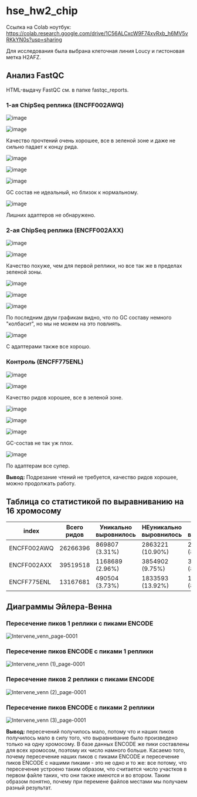 # hse_hw2_chip

Ссылка на Colab ноутбук: https://colab.research.google.com/drive/1C56ALCxcW9F74xvRxb_h6MV5vRKkYN0s?usp=sharing

Для исследования была выбрана клеточная линия Loucy и гистоновая метка H2AFZ.

## Анализ FastQC

HTML-выдачу FastQC см. в папке fastqc_reports.

### 1-ая ChipSeq реплика (ENCFF002AWQ)

![image](https://user-images.githubusercontent.com/60008375/155873370-581044e7-41af-421f-9b86-dc705775042e.png)

![image](https://user-images.githubusercontent.com/60008375/155873372-e65b9950-a118-47d9-b6df-db92942b760d.png)

Качество прочтений очень хорошее, все в зеленой зоне и даже не сильно падает к концу рида.

![image](https://user-images.githubusercontent.com/60008375/155873376-9c149020-5209-43e0-b3c0-6ae16ee4885d.png)

![image](https://user-images.githubusercontent.com/60008375/155874028-b031f905-5882-41f0-8aa4-c08b2726905d.png)

![image](https://user-images.githubusercontent.com/60008375/155873383-39d34875-8c89-463f-98a4-e2478ade15d6.png)

GC состав не идеальный, но близок к нормальному.

![image](https://user-images.githubusercontent.com/60008375/155873399-44560358-9274-4f7e-9fdb-f500a672885a.png)

Лишних адаптеров не обнаружено.

### 2-ая ChipSeq реплика (ENCFF002AXX)

![image](https://user-images.githubusercontent.com/60008375/155873606-a35448a3-a069-4c75-8da0-54f0610c75b2.png)

![image](https://user-images.githubusercontent.com/60008375/155873613-f4ef6be5-47a3-4546-8101-bf522831d91b.png)

Качество похуже, чем для первой реплики, но все так же в пределах зеленой зоны.

![image](https://user-images.githubusercontent.com/60008375/155873619-ba93e17b-a01b-4550-8f4b-18cd9f5f8361.png)

![image](https://user-images.githubusercontent.com/60008375/155873633-822bb99e-5236-4e70-ac62-77d1176f3cdf.png)

![image](https://user-images.githubusercontent.com/60008375/155873636-40a76a87-6274-449f-a873-34c319a4a090.png)

По последним двум графикам видно, что по GC составу немного "колбасит", но мы не можем на это повлиять.

![image](https://user-images.githubusercontent.com/60008375/155873648-2c5a5bdc-078c-4f90-9e41-21c09cf41371.png)

С адаптерами также все хорошо.

### Контроль (ENCFF775ENL)

![image](https://user-images.githubusercontent.com/60008375/155873807-2f05aca8-e4fd-458c-8718-dd6084ddec59.png)

![image](https://user-images.githubusercontent.com/60008375/155873817-80710647-67d0-48dc-84c8-55c73782e35a.png)

Качество ридов хорошее, все в зеленой зоне.

![image](https://user-images.githubusercontent.com/60008375/155873833-da8e0d2f-c271-48f1-8dbd-857d44d960b1.png)

![image](https://user-images.githubusercontent.com/60008375/155873840-67e04817-8208-42b8-9fe8-fcf984cadf0d.png)

![image](https://user-images.githubusercontent.com/60008375/155873847-f666a6a1-45f9-4af8-a163-c17495a4eafb.png)

GC-состав не так уж плох.

![image](https://user-images.githubusercontent.com/60008375/155873849-88024115-be6f-4814-b6e0-cbe85e1e9a25.png)

По адаптерам все супер.

**Вывод:** Подрезание чтений не требуется, качество ридов хорошее, можно продолжать работу.

## Таблица со статистикой по выравниванию на 16 хромосому

|index|Всего ридов|Уникально выровнилось|НЕуникально выровнилось|Не выровнилось|
|---|---|---|---|---|
|ENCFF002AWQ|26266396|869807 \(3.31%)|2863221 \(10.90%)|22533368 \(85.79%)|
|ENCFF002AXX|39519518|1168689 \(2.96%)|3854902 \(9.75%)|34495927 \(87.29%)|
|ENCFF775ENL|13167681|490504 \(3.73%)|1833593 \(13.92%)|10843584 \(82.35%)|

## Диаграммы Эйлера-Венна

### Пересечение пиков 1 реплики с пиками ENCODE

![Intervene_venn_page-0001](https://user-images.githubusercontent.com/60008375/155892834-4c6d3f35-7341-4c7e-ac39-5a139c507731.jpg)

### Пересечение пиков ENCODE с пиками 1 реплики

![Intervene_venn (1)_page-0001](https://user-images.githubusercontent.com/60008375/155892838-c469b3bd-8f00-452e-a1b2-296fd119493c.jpg)

### Пересечение пиков 2 реплики с пиками ENCODE

![Intervene_venn (2)_page-0001](https://user-images.githubusercontent.com/60008375/155892845-b41c28fc-f13a-4561-aa74-194b26e56805.jpg)

### Пересечение пиков ENCODE с пиками 2 реплики

![Intervene_venn (3)_page-0001](https://user-images.githubusercontent.com/60008375/155892847-c65193cf-733f-4bc5-a339-ed1bdac8081e.jpg)

**Вывод:** пересечений получилось мало, потому что и наших пиков получилось мало в силу того, что выравнивание было произведено только на одну хромосому. В базе данных ENCODE же пики составлены для всех хромосом, поэтому их число намного больше. Касаемо того, почему пересечение наших пиков с пиками ENCODE и пересечение пиков ENCODE с нашими пиками - 
это не одно и то же: все потому, что пересечение устроено таким образом, что считается число участков в первом файле таких, что они также имеются и во втором. Таким образом понятно, почему при перемене файлов местами мы получаем разный результат.
